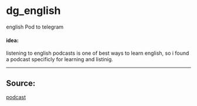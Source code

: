 # dg_english
english Pod to telegram 


#### idea:

listening to english podcasts is one of best ways to learn english, so i found a podcast specificly for learning and listinig.




____
## Source:

[podcast](https://p30download.ir/fa/entry/49523/)
